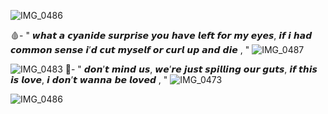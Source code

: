 ![IMG_0486](https://github.com/user-attachments/assets/1b8e725e-5667-4e54-aef8-9d0d0f548dab)

🩸- " 𝙬𝙝𝙖𝙩 𝙖 𝙘𝙮𝙖𝙣𝙞𝙙𝙚 𝙨𝙪𝙧𝙥𝙧𝙞𝙨𝙚 𝙮𝙤𝙪 𝙝𝙖𝙫𝙚 𝙡𝙚𝙛𝙩 𝙛𝙤𝙧 𝙢𝙮 𝙚𝙮𝙚𝙨, 𝙞𝙛 𝙞 𝙝𝙖𝙙 𝙘𝙤𝙢𝙢𝙤𝙣 𝙨𝙚𝙣𝙨𝙚 𝙞’𝙙 𝙘𝙪𝙩 𝙢𝙮𝙨𝙚𝙡𝙛 𝙤𝙧 𝙘𝙪𝙧𝙡 𝙪𝙥 𝙖𝙣𝙙 𝙙𝙞𝙚 , "
![IMG_0487](https://github.com/user-attachments/assets/468fe2c8-5c23-4265-a3f3-301a6b353eef)

![IMG_0483](https://github.com/user-attachments/assets/079ac1da-bfda-4ddb-97d7-50e0725d70b6)
💉- 
" 𝙙𝙤𝙣’𝙩 𝙢𝙞𝙣𝙙 𝙪𝙨, 𝙬𝙚’𝙧𝙚 𝙟𝙪𝙨𝙩 𝙨𝙥𝙞𝙡𝙡𝙞𝙣𝙜 𝙤𝙪𝙧 𝙜𝙪𝙩𝙨, 𝙞𝙛 𝙩𝙝𝙞𝙨 𝙞𝙨 𝙡𝙤𝙫𝙚, 𝙞 𝙙𝙤𝙣’𝙩 𝙬𝙖𝙣𝙣𝙖 𝙗𝙚 𝙡𝙤𝙫𝙚𝙙 , "
![IMG_0473](https://github.com/user-attachments/assets/fca18aff-0641-4064-91ad-03c91ae06040)

![IMG_0486](https://github.com/user-attachments/assets/266b2724-9367-40b1-9ab7-c4c15e1bf7ac)
